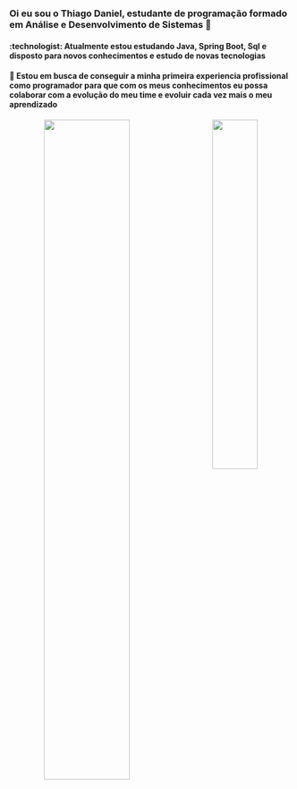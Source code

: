 <h3> Oi eu sou o Thiago Daniel, estudante de programação formado em Análise e Desenvolvimento de Sistemas 👋 </h3>
<h4> :technologist: Atualmente estou estudando Java, Spring Boot, Sql e disposto para novos conhecimentos e estudo de novas tecnologias </h4>
<h4> 🌱 Estou em busca de conseguir a minha primeira experiencia profissional como programador para 
  que com os meus conhecimentos eu possa colaborar com a evolução do meu time e evoluir cada vez mais o meu aprendizado </h4>




<div align="center" width="100%">
    <img align="left" width="55%" src="https://github-readme-stats.vercel.app/api?username=thiagoDaniel&show_icons=true&theme=transparent">
    <img align="right" width="40%"  src="https://github-readme-stats.vercel.app/api/top-langs/?username=thiagoDaniel&layout=compact">

</div>

 
  
